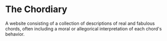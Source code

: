 # The Chordiary

A website consisting of a collection of descriptions of real and fabulous chords, often including a moral or allegorical interpretation of each chord's behavior.

# 
